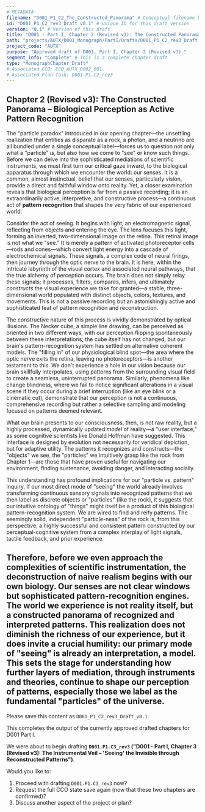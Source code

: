 ```yaml
---
# METADATA
filename: "D001_P1_C2_The_Constructed_Panorama" # Conceptual filename base
id: "D001_P1_C2_rev3_Draft_v0.1" # Unique ID for this draft version
version: "0.1" # Version of this draft
title: "D001 - Part I, Chapter 2 (Revised v3): The Constructed Panorama – Biological Perception as Active Pattern Recognition"
path: "projects/AUTX/D001_Monograph/PartI/Drafts/D001_P1_C2_rev3_Draft_v0.1" # Suggested save path
project_code: "AUTX"
purpose: "Approved draft of D001, Part I, Chapter 2 (Revised v3)."
segment_info: "Complete" # This is a complete chapter draft
type: "MonographChapter_Draft"
# Associated CCO: CCO_AUTX_D002_001
# Associated Plan Task: D001.P1.C2_rev3
---
```

## Chapter 2 (Revised v3): The Constructed Panorama – Biological Perception as Active Pattern Recognition

The "particle paradox" introduced in our opening chapter—the unsettling realization that entities as disparate as a rock, a photon, and a neutrino are all bundled under a single conceptual label—forces us to question not only what a "particle" *is*, but also how we come to "see" or know such things. Before we can delve into the sophisticated mediations of scientific instruments, we must first turn our critical gaze inward, to the biological apparatus through which we encounter the world: our senses. It is a common, almost instinctual, belief that our senses, particularly vision, provide a direct and faithful window onto reality. Yet, a closer examination reveals that biological perception is far from a passive recording; it is an extraordinarily active, interpretive, and constructive process—a continuous act of **pattern recognition** that shapes the very fabric of our experienced world.

Consider the act of seeing. It begins with light, an electromagnetic signal, reflecting from objects and entering the eye. The lens focuses this light, forming an inverted, two-dimensional image on the retina. This retinal image is not what we "see." It is merely a pattern of activated photoreceptor cells—rods and cones—which convert light energy into a cascade of electrochemical signals. These signals, a complex code of neural firings, then journey through the optic nerve to the brain. It is here, within the intricate labyrinth of the visual cortex and associated neural pathways, that the true alchemy of perception occurs. The brain does not simply relay these signals; it processes, filters, compares, infers, and ultimately *constructs* the visual experience we take for granted—a stable, three-dimensional world populated with distinct objects, colors, textures, and movements. This is not a passive recording but an astonishingly active and sophisticated feat of pattern recognition and reconstruction.

The constructive nature of this process is vividly demonstrated by optical illusions. The Necker cube, a simple line drawing, can be perceived as oriented in two different ways, with our perception flipping spontaneously between these interpretations; the cube itself has not changed, but our brain's pattern-recognition system has settled on alternative coherent models. The "filling in" of our physiological blind spot—the area where the optic nerve exits the retina, leaving no photoreceptors—is another testament to this. We don't experience a hole in our vision because our brain skillfully interpolates, using patterns from the surrounding visual field to create a seamless, uninterrupted panorama. Similarly, phenomena like change blindness, where we fail to notice significant alterations in a visual scene if they occur during a brief interruption (like an eye blink or a cinematic cut), demonstrate that our perception is not a continuous, comprehensive recording but rather a selective sampling and modeling focused on patterns deemed relevant.

What our brain presents to our consciousness, then, is not raw reality, but a highly processed, dynamically updated *model* of reality—a "user interface," as some cognitive scientists like Donald Hoffman have suggested. This interface is designed by evolution not necessarily for veridical depiction, but for adaptive utility. The patterns it recognizes and constructs—the "objects" we see, the "particles" we intuitively grasp like the rock from Chapter 1—are those that have proven useful for navigating our environment, finding sustenance, avoiding danger, and interacting socially.

This understanding has profound implications for our "particle vs. pattern" inquiry. If our most direct mode of "seeing" the world already involves transforming continuous sensory signals into recognized patterns that we then label as discrete objects or "particles" (like the rock), it suggests that our intuitive ontology of "things" might itself be a product of this biological pattern-recognition system. We are wired to find and reify patterns. The seemingly solid, independent "particle-ness" of the rock is, from this perspective, a highly successful and consistent pattern constructed by our perceptual-cognitive system from a complex interplay of light signals, tactile feedback, and prior experience.

Therefore, before we even approach the complexities of scientific instrumentation, the deconstruction of naive realism begins with our own biology. Our senses are not clear windows but sophisticated pattern-recognition engines. The world we experience is not reality itself, but a constructed panorama of recognized and interpreted patterns. This realization does not diminish the richness of our experience, but it does invite a crucial humility: our primary mode of "seeing" is already an interpretation, a model. This sets the stage for understanding how further layers of mediation, through instruments and theories, continue to shape our perception of patterns, especially those we label as the fundamental "particles" of the universe.
---

Please save this content as `D001_P1_C2_rev3_Draft_v0.1`.

This completes the output of the currently approved drafted chapters for D001 Part I.

We were about to begin drafting **`D001.P1.C3_rev3` ("D001 - Part I, Chapter 3 (Revised v3): The Instrumental Veil – 'Seeing' the Invisible through Reconstructed Patterns")**.

Would you like to:
1.  Proceed with drafting `D001.P1.C3_rev3` now?
2.  Request the full CCO state save again (now that these two chapters are confirmed)?
3.  Discuss another aspect of the project or plan?